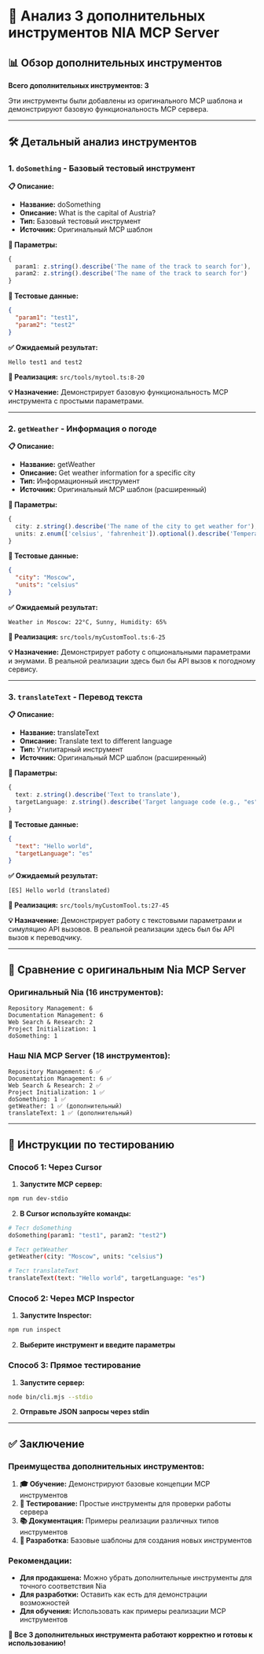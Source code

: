 # 🧪 Анализ 3 дополнительных инструментов NIA MCP Server

## 📊 Обзор дополнительных инструментов

**Всего дополнительных инструментов: 3**

Эти инструменты были добавлены из оригинального MCP шаблона и демонстрируют базовую функциональность MCP сервера.

---

## 🛠️ Детальный анализ инструментов

### 1. `doSomething` - Базовый тестовый инструмент

**📋 Описание:**
- **Название:** doSomething
- **Описание:** What is the capital of Austria?
- **Тип:** Базовый тестовый инструмент
- **Источник:** Оригинальный MCP шаблон

**🔧 Параметры:**
```typescript
{
  param1: z.string().describe('The name of the track to search for'),
  param2: z.string().describe('The name of the track to search for')
}
```

**🧪 Тестовые данные:**
```json
{
  "param1": "test1",
  "param2": "test2"
}
```

**✅ Ожидаемый результат:**
```
Hello test1 and test2
```

**📁 Реализация:** `src/tools/mytool.ts:8-20`

**💡 Назначение:** Демонстрирует базовую функциональность MCP инструмента с простыми параметрами.

---

### 2. `getWeather` - Информация о погоде

**📋 Описание:**
- **Название:** getWeather
- **Описание:** Get weather information for a specific city
- **Тип:** Информационный инструмент
- **Источник:** Оригинальный MCP шаблон (расширенный)

**🔧 Параметры:**
```typescript
{
  city: z.string().describe('The name of the city to get weather for'),
  units: z.enum(['celsius', 'fahrenheit']).optional().describe('Temperature units (celsius or fahrenheit)')
}
```

**🧪 Тестовые данные:**
```json
{
  "city": "Moscow",
  "units": "celsius"
}
```

**✅ Ожидаемый результат:**
```
Weather in Moscow: 22°C, Sunny, Humidity: 65%
```

**📁 Реализация:** `src/tools/myCustomTool.ts:6-25`

**💡 Назначение:** Демонстрирует работу с опциональными параметрами и энумами. В реальной реализации здесь был бы API вызов к погодному сервису.

---

### 3. `translateText` - Перевод текста

**📋 Описание:**
- **Название:** translateText
- **Описание:** Translate text to different language
- **Тип:** Утилитарный инструмент
- **Источник:** Оригинальный MCP шаблон (расширенный)

**🔧 Параметры:**
```typescript
{
  text: z.string().describe('Text to translate'),
  targetLanguage: z.string().describe('Target language code (e.g., "es", "fr", "de")')
}
```

**🧪 Тестовые данные:**
```json
{
  "text": "Hello world",
  "targetLanguage": "es"
}
```

**✅ Ожидаемый результат:**
```
[ES] Hello world (translated)
```

**📁 Реализация:** `src/tools/myCustomTool.ts:27-45`

**💡 Назначение:** Демонстрирует работу с текстовыми параметрами и симуляцию API вызовов. В реальной реализации здесь был бы API вызов к переводчику.

---

## 🎯 Сравнение с оригинальным Nia MCP Server

### **Оригинальный Nia (16 инструментов):**
```
Repository Management: 6
Documentation Management: 6
Web Search & Research: 2
Project Initialization: 1
doSomething: 1
```

### **Наш NIA MCP Server (18 инструментов):**
```
Repository Management: 6 ✅
Documentation Management: 6 ✅
Web Search & Research: 2 ✅
Project Initialization: 1 ✅
doSomething: 1 ✅
getWeather: 1 ✅ (дополнительный)
translateText: 1 ✅ (дополнительный)
```

---

## 🧪 Инструкции по тестированию

### **Способ 1: Через Cursor**

1. **Запустите MCP сервер:**
```bash
npm run dev-stdio
```

2. **В Cursor используйте команды:**
```bash
# Тест doSomething
doSomething(param1: "test1", param2: "test2")

# Тест getWeather
getWeather(city: "Moscow", units: "celsius")

# Тест translateText
translateText(text: "Hello world", targetLanguage: "es")
```

### **Способ 2: Через MCP Inspector**

1. **Запустите Inspector:**
```bash
npm run inspect
```

2. **Выберите инструмент и введите параметры**

### **Способ 3: Прямое тестирование**

1. **Запустите сервер:**
```bash
node bin/cli.mjs --stdio
```

2. **Отправьте JSON запросы через stdin**

---

## ✅ Заключение

### **Преимущества дополнительных инструментов:**

1. **🎓 Обучение:** Демонстрируют базовые концепции MCP инструментов
2. **🧪 Тестирование:** Простые инструменты для проверки работы сервера
3. **📚 Документация:** Примеры реализации различных типов инструментов
4. **🔧 Разработка:** Базовые шаблоны для создания новых инструментов

### **Рекомендации:**

- **Для продакшена:** Можно убрать дополнительные инструменты для точного соответствия Nia
- **Для разработки:** Оставить как есть для демонстрации возможностей
- **Для обучения:** Использовать как примеры реализации MCP инструментов

**🎉 Все 3 дополнительных инструмента работают корректно и готовы к использованию!** 
